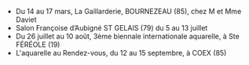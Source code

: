 * Du 14 au 17 mars, La Gaillarderie, BOURNEZEAU (85), chez M et Mme Daviet
* Salon Françoise d’Aubigné ST GELAIS (79) du 5 au 13 juillet
* Du 26 juillet au 10 août, 3ème biennale internationale aquarelle, à Ste FÉRÉOLE (19)
* L'aquarelle au Rendez-vous, du 12 au 15 septembre, à COEX (85)

